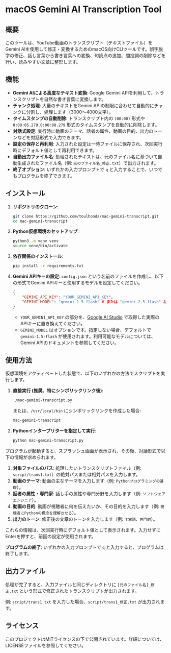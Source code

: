 # macOS Gemini AI Transcription Tool

## 概要

このツールは、YouTube動画のトランスクリプト（テキストファイル）をGemini AIを使用して修正・変換するためのmacOS向けCLIツールです。誤字脱字の修正、話し言葉から書き言葉への変換、句読点の追加、間投詞の削除などを行い、読みやすい文章に整形します。

## 機能

*   **Gemini AIによる高度なテキスト変換**: Google Gemini APIを利用して、トランスクリプトを自然な書き言葉に変換します。
*   **チャンク処理**: 大量のテキストをGemini APIの制限に合わせて自動的にチャンクに分割し、処理します（3000〜4000文字）。
*   **タイムスタンプの自動削除**: トランスクリプト内の `(00:00)` 形式や `0:00:05.279,0:00:08.279` 形式のタイムスタンプを自動的に削除します。
*   **対話式設定**: 実行時に動画のテーマ、話者の属性、動画の目的、出力のトーンなどを対話形式で入力できます。
*   **設定の保存と再利用**: 入力された設定は一時ファイルに保存され、次回実行時にデフォルト値として再利用できます。
*   **自動出力ファイル名**: 処理されたテキストは、元のファイル名に基づいて自動生成されたファイル名（例: `元のファイル名_修正.txt`）で出力されます。
*   **終了オプション**: いずれかの入力プロンプトで `q` と入力することで、いつでもプログラムを終了できます。

## インストール

1.  **リポジトリのクローン**:
    ```bash
    git clone https://github.com/toulhonda/mac-gemini-transcript.git
    cd mac-gemini-transcript
    ```

2.  **Python仮想環境のセットアップ**:
    ```bash
    python3 -m venv venv
    source venv/bin/activate
    ```

3.  **依存関係のインストール**:
    ```bash
    pip install -r requirements.txt
    ```

4.  **Gemini APIキーの設定**:
    `config.json` という名前のファイルを作成し、以下の形式でGemini APIキーと使用するモデルを設定してください。
    ```json
    {
        "GEMINI_API_KEY": "YOUR_GEMINI_API_KEY",
        "GEMINI_MODEL": "gemini-1.5-flash" # または "gemini-2.5-flash" など
    }
    ```
    *   `YOUR_GEMINI_API_KEY` の部分を、[Google AI Studio](https://aistudio.google.com/app/apikey) で取得した実際のAPIキーに置き換えてください。
    *   `GEMINI_MODEL` はオプションです。指定しない場合、デフォルトで `gemini-1.5-flash` が使用されます。利用可能なモデルについては、Gemini APIのドキュメントを参照してください。

## 使用方法

仮想環境をアクティベートした状態で、以下のいずれかの方法でスクリプトを実行します。

1.  **直接実行 (推奨、特にシンボリックリンク後)**:
    ```bash
    ./mac-gemini-transcript.py
    ```
    または、`/usr/local/bin` にシンボリックリンクを作成した場合:
    ```bash
    mac-gemini-transcript
    ```

2.  **Pythonインタープリターを指定して実行**:
    ```bash
    python mac-gemini-transcript.py
    ```

プログラムが起動すると、スプラッシュ画面が表示され、その後、対話形式で以下の情報が求められます。

1.  **対象ファイルのパス**: 処理したいトランスクリプトファイル（例: `script/trans1.txt`）の絶対パスまたは相対パスを入力します。
2.  **動画のテーマ**: 動画の主なテーマを入力します（例: `Pythonプログラミングの基礎`）。
3.  **話者の属性・専門家**: 話し手の属性や専門分野を入力します（例: `ソフトウェアエンジニア`）。
4.  **動画の目的**: 動画が視聴者に何を伝えたいか、その目的を入力します（例: `視聴者にPythonの概念を理解させる`）。
5.  **出力のトーン**: 修正後の文章のトーンを入力します（例: `丁寧語、専門的`）。

これらの情報は、次回実行時にデフォルト値として表示されます。入力せずにEnterを押すと、前回の設定が使用されます。

**プログラムの終了**: いずれかの入力プロンプトで `q` と入力すると、プログラムは終了します。

## 出力ファイル

処理が完了すると、入力ファイルと同じディレクトリに `[元のファイル名]_修正.txt` という形式で修正されたトランスクリプトが出力されます。

例: `script/trans1.txt` を入力した場合、`script/trans1_修正.txt` が出力されます。

## ライセンス

このプロジェクトはMITライセンスの下で公開されています。詳細については、LICENSEファイルを参照してください。
